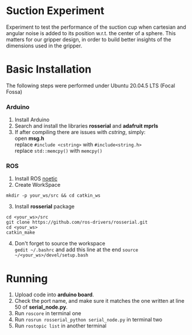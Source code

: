 # Suction Experiment
Experiment to test the performance of the suction cup when cartesian and angular noise is added to its position w.r.t. the center of a sphere. This matters for our gripper design, in order to build better insights of the dimensions used in the gripper.


# Basic Installation

The following steps were performed under Ubuntu 20.04.5 LTS (Focal Fossa)

### Arduino  
1. Install Arduino  
2. Search and install the libraries **rosserial** and **adafruit mprls**  
3. If after compiling there are issues with *cstring*, simply:  
open **msg.h**  
replace `#include <cstring>` with `#include<string.h>`  
replace `std::memcpy()` with `memcpy()` 
     
### ROS
1. Install ROS [noetic](http://wiki.ros.org/noetic/Installation/Ubuntu)
2. Create WorkSpace  
```console
mkdir -p your_ws/src && cd catkin_ws
```

3. Install **rosserial** package  
```console
cd <your_ws>/src  
git clone https://github.com/ros-drivers/rosserial.git  
cd <your_ws>  
catkin_make
```
4. Don't forget to source the workspace   
`gedit ~/.bashrc` and add this line at the end `source ~/<your_ws>/devel/setup.bash` 

# Running
1. Upload code into **arduino board**.
2. Check the port name, and make sure it matches the one written at line 50 of **serial_node.py**.
3. Run `roscore` in terminal one
4. Run `rosrun rosserial_python serial_node.py` in terminal two
5. Run `rostopic list` in another terminal
   
